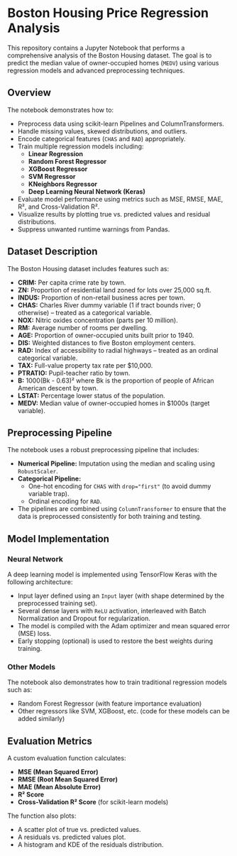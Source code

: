 # Boston Housing Price Regression Analysis

This repository contains a Jupyter Notebook that performs a comprehensive analysis of the Boston Housing dataset. The goal is to predict the median value of owner-occupied homes (`MEDV`) using various regression models and advanced preprocessing techniques.

## Overview

The notebook demonstrates how to:
- Preprocess data using scikit-learn Pipelines and ColumnTransformers.
- Handle missing values, skewed distributions, and outliers.
- Encode categorical features (`CHAS` and `RAD`) appropriately.
- Train multiple regression models including:
  - **Linear Regression**
  - **Random Forest Regressor**
  - **XGBoost Regressor**
  - **SVM Regressor**
  - **KNeighbors Regressor**
  - **Deep Learning Neural Network (Keras)**
- Evaluate model performance using metrics such as MSE, RMSE, MAE, R², and Cross-Validation R².
- Visualize results by plotting true vs. predicted values and residual distributions.
- Suppress unwanted runtime warnings from Pandas.

## Dataset Description

The Boston Housing dataset includes features such as:
- **CRIM:** Per capita crime rate by town.
- **ZN:** Proportion of residential land zoned for lots over 25,000 sq.ft.
- **INDUS:** Proportion of non-retail business acres per town.
- **CHAS:** Charles River dummy variable (1 if tract bounds river; 0 otherwise) – treated as a categorical variable.
- **NOX:** Nitric oxides concentration (parts per 10 million).
- **RM:** Average number of rooms per dwelling.
- **AGE:** Proportion of owner-occupied units built prior to 1940.
- **DIS:** Weighted distances to five Boston employment centers.
- **RAD:** Index of accessibility to radial highways – treated as an ordinal categorical variable.
- **TAX:** Full-value property tax rate per $10,000.
- **PTRATIO:** Pupil-teacher ratio by town.
- **B:** 1000(Bk - 0.63)² where Bk is the proportion of people of African American descent by town.
- **LSTAT:** Percentage lower status of the population.
- **MEDV:** Median value of owner-occupied homes in $1000s (target variable).

## Preprocessing Pipeline

The notebook uses a robust preprocessing pipeline that includes:
- **Numerical Pipeline:** Imputation using the median and scaling using `RobustScaler`.
- **Categorical Pipeline:** 
  - One-hot encoding for `CHAS` with `drop="first"` (to avoid dummy variable trap).
  - Ordinal encoding for `RAD`.
- The pipelines are combined using `ColumnTransformer` to ensure that the data is preprocessed consistently for both training and testing.

## Model Implementation

### Neural Network
A deep learning model is implemented using TensorFlow Keras with the following architecture:
- Input layer defined using an `Input` layer (with shape determined by the preprocessed training set).
- Several dense layers with `ReLU` activation, interleaved with Batch Normalization and Dropout for regularization.
- The model is compiled with the Adam optimizer and mean squared error (MSE) loss.
- Early stopping (optional) is used to restore the best weights during training.

### Other Models
The notebook also demonstrates how to train traditional regression models such as:
- Random Forest Regressor (with feature importance evaluation)
- Other regressors like SVM, XGBoost, etc. (code for these models can be added similarly)

## Evaluation Metrics

A custom evaluation function calculates:
- **MSE (Mean Squared Error)**
- **RMSE (Root Mean Squared Error)**
- **MAE (Mean Absolute Error)**
- **R² Score**
- **Cross-Validation R² Score** (for scikit-learn models)

The function also plots:
- A scatter plot of true vs. predicted values.
- A residuals vs. predicted values plot.
- A histogram and KDE of the residuals distribution.
